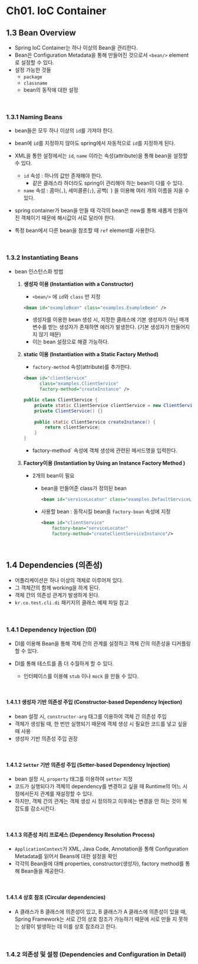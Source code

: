 # Ch01. IoC Container

## 1.3 Bean Overview

- Spring IoC Container는 하나 이상의 Bean을 관리한다.
- Bean은 Configuration Metadata을 통해 만들어진 것으로서 `<bean/>` element로 설정할 수 있다.
- 설정 가능한 것들
  - `package`
  - `classname`
  - bean의 동작에 대한 설정 

<br>

### 1.3.1 Naming Beans

- bean들은 모두 하나 이상의 `id`를 가져야 한다.
- bean에 `id`를 지정하지 않아도 spring에서 자동적으로 `id`를 지정하게 된다.
- XML을 통한 설정에서는 `id`, `name` 이라는 속성(attribute)을 통해 bean을 설정할 수 있다.
  - `id` 속성 : 하나의 값만 존재해야 한다.
    - 같은 클래스라 하더라도 spring이 관리해야 하는 bean이 다를 수 있다.
  - `name` 속성 : 콤마(`,`), 세미콜론(`;`), 공백(` `) 을 이용해 여러 개의 이름을 지을 수 있다.  

- spring container가 bean을 만들 때 각각의 bean은 new를 통해 새롭게 만들어진 객체이기 때문에 해시값이 서로 달라야 한다. 
- 특정 bean에서 다른 bean을 참조할 때 `ref` element를 사용한다.

<br>

### 1.3.2 Instantiating Beans

- bean 인스턴스화 방법

  1. **생성자 이용 (Instantiation with a Constructor)**

     - `<bean/>` 에 `id`와 `class` 만 지정

     ```xml
     <bean id="exampleBean" class="examples.ExampleBean" /> 
     ```

     - 생성자를 이용한 bean 생성 시, 지정한 클래스에 기본 생성자가 아닌 매개변수를 받는 생성자가 존재하면 에러가 발생한다. (기본 생성자가 만들어지지 않기 때문)
     - 이는 bean 설정으로 해결 가능하다.

  2. **static 이용 (Instantiation with a Static Factory Method)**

     - `factory-method` 속성(attribute)를 추가한다.

     ```xml
     <bean id="clientService"
           class="examples.ClientService"
           factory-method="createInstance" />
     ```

     ```java
     public class ClientService {
         private static ClientService clientService = new ClientService();
         private ClientService() {}
         
         public static ClientService createInstance() {
             return clientService; 
         }
     }
     ```

     

     - factory-method` 속성에 객체 생성에 관련된 메서드명을 입력한다.

  3. **Factory이용 (Instantiation by Using an Instance Factory Method )**

     - 2개의 bean이 필요

       - bean을 만들어준 class가 정의된 bean

         ```xml
         <bean id="serviceLocator" class="examples.DefaultServiceLocator"></bean>
         ```

       - 사용할 bean : 동작시킬 bean을 `factory-bean` 속성에 지정

         ```xml
         <bean id="clientService"
             factory-bean="serviceLocator"
             factory-method="createClientServiceInstance"/>
         ```

<br>

## 1.4 Dependencies (의존성)

- 어플리케이션은 하나 이상의 객체로 이루어져 있다.
- 그 객체간의 함께 working을 하게 된다.
- 객체 간의 의존성 관계가 발생하게 된다.
- `kr.co.test.cli.di` 패키지의 클래스 예제 파일 참고

<br>

### 1.4.1 Dependency Injection (DI)

- DI를 이용해 Bean을 통해 객체 간의 관계를 설정하고 객체 간의 의존성을 디커플링할 수 있다.

- DI를 통해 테스트를 좀 더 수월하게 할 수 있다.
  - 인터페이스를 이용해 `stub` 이나 `mock` 을 만들 수 있다.

<br>

#### 1.4.1.1 생성자 기반 의존성 주입 (Constructor-based Dependency Injection)

- bean 설정 시, `constructor-arg` 태그를 이용하여 객체 간 의존성 주입
- 객체가 생성될 때, 한 번만 실행되기 때문에 객체 생성 시 필요한 코드를 넣고 싶을 때 사용
- 생성자 기반 의존성 주입 권장

<br>

#### 1.4.1.2 `Setter` 기반 의존성 주입 (Setter-based Dependency Injection)

- bean 설정 시, `property` 태그를 이용하여 `setter` 지정
- 코드가 실행되다가 객체의 dependency를 변경하고 싶을 때 Runtime의 어느 시점에서든지 관계를 재설정할 수 있다.
- 하지만, 객체 간의 관계는 객체 생성 시 정의하고 이후에는 변경을 안 하는 것이 복잡도를 감소시킨다.

<br>

#### 1.4.1.3 의존성 처리 프로세스 (Dependency Resolution Process)

- `ApplicationContext`가 XML, Java Code, Annotation을 통해 Configuration Metadata를 읽어서 Beans에 대한 설정을 확인
- 각각의 Bean들에 대해 properties, constructor(생성자), factory method를 통해 Bean들을 제공한다.

<br>

#### 1.4.1.4 상호 참조 (Circular dependencies)

- A 클래스가 B 클래스에 의존성이 있고, B 클래스가 A 클래스에 의존성이 있을 때, Spring Framework는 서로 간의 상호 참조가 가능하기 때문에 서로 만들 지 못하는 상황이 발생하는 데 이를 상호 참조라고 한다.

<br>

### 1.4.2 의존성 및 설정 (Dependencies and Configuration in Detail)

